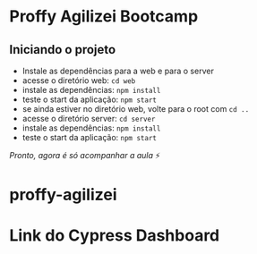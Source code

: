 # Proffy Agilizei Bootcamp

## Iniciando o projeto
- Instale as dependências para a web e para o server
-  acesse o diretório web: `cd web`
-  instale as dependências: `npm install`
-  teste o start da aplicação: `npm start`
-  se ainda estiver no diretório web, volte para o root com `cd ..`
-  acesse o diretório server: `cd server`
-  instale as dependências: `npm install`
-  teste o start da aplicação: `npm start`

*Pronto, agora é só acompanhar a aula* ⚡️
# proffy-agilizei

# Link do Cypress Dashboard

